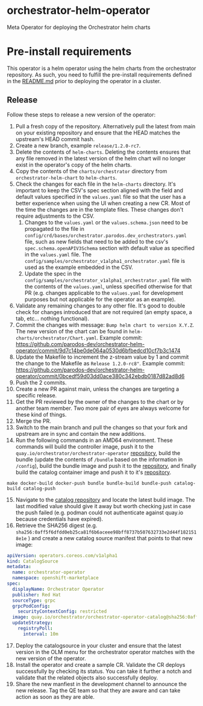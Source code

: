 # orchestrator-helm-operator
Meta Operator for deploying the Orchestrator helm charts

# Pre-install requirements
This operator is a helm operator using the helm charts from the orchestrator repository. As such, you need to fulfill the pre-install requirements defined in the [README.md](https://github.com/parodos-dev/orchestrator-helm-chart/blob/gh-pages/README.md) prior to deploying the operator in a cluster.

## Release

Follow these steps to release a new version of the operator:

1. Pull a fresh copy of the repository. Alternatively pull the latest from main on your existing repository and ensure that the HEAD matches the upstream's HEAD commit hash.
2. Create a new branch, example `release/1.2.0-rc7`.
3. Delete the contents of `helm-charts`. Deleting the contents ensures that any file removed in the latest version of the helm chart will no longer exist in the operator's copy of the helm charts.
4. Copy the contents of the `charts/orchestrator` directory from `orchestrator-helm-chart` to `helm-charts`.
5. Check the changes for each file in the `helm-charts` directory. It's important to keep the CSV's spec section aligned with the field and default values specified in the `values.yaml` file so that the user has a better experience when using the UI when creating a new CR. Most of the time the changes are in the template files. These changes don't require adjustments to the CSV.
	1. Changes to the `values.yaml` or the `values.schema.json` need to be propagated to the file in `config/crd/bases/orchestrator.parodos.dev_orchestrators.yaml` file, such as new fields that need to be added to the csv's `spec.schema.openAPIV3Schema` section with default value as specified in the `values.yaml` file. The `config/samples/orchestrator_v1alpha1_orchestrator.yaml` file is used as the example embedded in the CSV.
	2. Update the spec in the `config/samples/orchestrator_v1alpha1_orchestrator.yaml` file with the contents of the `values.yaml`, unless specified otherwise for that PR (e.g. changes applicable to the `values.yaml` for development purposes but not applicable for the operator as an example).
6. Validate any remaining changes to any other file. It's good to double check for changes introduced that are not required (an empty space, a tab, etc... nothing functional).
7. Commit the changes with message: `Bump helm chart to version X.Y.Z`. The new version of the chart can be found in `helm-charts/orchestrator/Chart.yaml`. Example commit: https://github.com/parodos-dev/orchestrator-helm-operator/commit/9d7c14be0de064a0530d6bfbedcd10cf7b3c1474
8. Update the Makefile to increment the z-stream value by 1 and commit the change to the Makefile as `Release 1.2.0-rc8"`. Example commit: https://github.com/parodos-dev/orchestrator-helm-operator/commit/0bcedf59d03dd0ace380c342ebdb0187d82ad8d6
9. Push the 2 commits.
10. Create a new PR against main, unless the changes are targeting a specific release.
11. Get the PR reviewed by the owner of the changes to the chart or by another team member. Two more pair of eyes are always welcome for these kind of things.
12. Merge the PR.
13. Switch to the main branch and pull the changes so that your fork and upstream are in sync and contain the new additions.
14. Run the following commands in an AMD64 environment.	These commands will build the controller image, push it to the `quay.io/orchestrator/orchestrator-operator` [repository](https://quay.io/repository/orchestrator/orchestrator-operator?tab=tags), build the bundle (update the contents of `/bundle` based on the information in `/config`), build the bundle image and push it to the [repository](https://quay.io/repository/orchestrator/orchestrator-operator-bundle?tab=tags), and finally build the catalog container image and push it to it's [repository](https://quay.io/repository/orchestrator/orchestrator-operator-catalog?tab=tags).

```shell
make docker-build docker-push bundle bundle-build bundle-push catalog-build catalog-push
```


15. Navigate to the [catalog repository](https://quay.io/repository/orchestrator/orchestrator-operator-catalog?tab=tags) and locate the latest build image. The last modified value should give it away but worth checking just in case the push failed (e.g. podman could not authenticate against quay.io because credentials have expired).
16. Retrieve the SHA256 digest (e.g. `sha256:0aff5f6dfdd0eb25ca81f6b6aceee98bff8737b507632733e2d44f1821518e1e` ) and create a new catalog source manifest that points to that new image:
```yaml
apiVersion: operators.coreos.com/v1alpha1
kind: CatalogSource
metadata:
  name: orchestrator-operator
  namespace: openshift-marketplace
spec:
  displayName: Orchestrator Operator
  publisher: Red Hat
  sourceType: grpc
  grpcPodConfig:
    securityContextConfig: restricted
  image: quay.io/orchestrator/orchestrator-operator-catalog@sha256:0aff5f6dfdd0eb25ca81f6b6aceee98bff8737b507632733e2d44f1821518e1e
  updateStrategy:
    registryPoll:
      interval: 10m
```
17. Deploy the catalogsource in your cluster and ensure that the latest version in the OLM menu for the orchestrator operator matches with the new version of the operator.
18. Install the operator and create a sample CR. Validate the CR deploys successfully by checking its status. You can take it further a notch and validate that the related objects also successfully deploy.
19. Share the new manfiest in the development channel to announce the new release. Tag the QE team so that they are aware and can take action as soon as they are able.